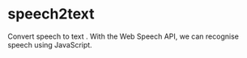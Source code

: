 # speech2text
Convert speech to text  . With the Web Speech API, we can recognise speech using JavaScript.
